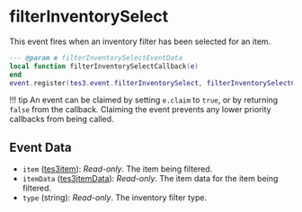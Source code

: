 <!---
	This file is autogenerated. Do not edit this file manually. Your changes will be ignored.
	More information: https://github.com/MWSE/MWSE/tree/master/docs
-->

# filterInventorySelect

This event fires when an inventory filter has been selected for an item.

```lua
--- @param e filterInventorySelectEventData
local function filterInventorySelectCallback(e)
end
event.register(tes3.event.filterInventorySelect, filterInventorySelectCallback)
```

!!! tip
	An event can be claimed by setting `e.claim` to `true`, or by returning `false` from the callback. Claiming the event prevents any lower priority callbacks from being called.

## Event Data

* `item` ([tes3item](../../types/tes3item)): *Read-only*. The item being filtered.
* `itemData` ([tes3itemData](../../types/tes3itemData)): *Read-only*. The item data for the item being filtered.
* `type` (string): *Read-only*. The inventory filter type.

